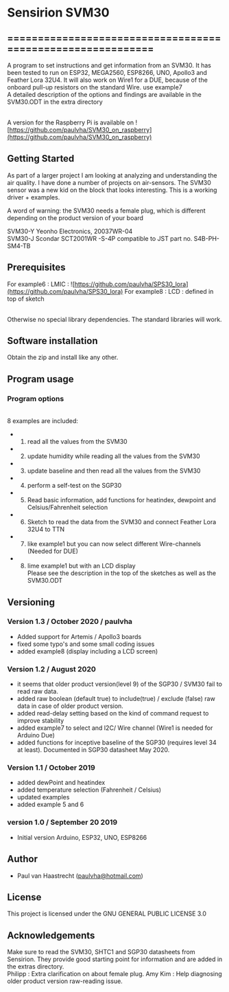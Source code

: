 # Sensirion SVM30

## ===========================================================

A program to set instructions and get information from an SVM30. It has been
tested to run on ESP32, MEGA2560, ESP8266, UNO, Apollo3 and Feather Lora 32U4.
It will also work on Wire1 for a DUE, because of the onboard pull-up resistors on the standard Wire. use example7
<br> A detailed description of the options and findings are available in the SVM30.ODT in the extra directory

<br>A version for the Raspberry Pi is available on ![https://github.com/paulvha/SVM30_on_raspberry](https://github.com/paulvha/SVM30_on_raspberry)

## Getting Started
As part of a larger project I am looking at analyzing and understanding the air quality.
I have done a number of projects on air-sensors. The SVM30 sensor was a new kid on the block
that looks interesting. This is a working driver + examples.

A word of warning: the SVM30 needs a female plug, which is different depending on the product version of your board

SVM30-Y  Yeonho Electronics, 20037WR-04 <br>
SVM30-J  Scondar SCT2001WR -S-4P compatible to JST part no. S4B-PH-SM4-TB <br>

## Prerequisites
For example6 : LMIC  : ![https://github.com/paulvha/SPS30_lora](https://github.com/paulvha/SPS30_lora)
For example8 : LCD   : defined in top of sketch

<br>Otherwise no special library dependencies. The standard libraries will work.

## Software installation
Obtain the zip and install like any other.

## Program usage
### Program options
<br> 8 examples are included:
 - 1. read all the values from the SVM30
 - 2. update humidity while reading all the values from the SVM30
 - 3. update baseline and then read all the values from the SVM30
 - 4. perform a self-test on the SGP30
 - 5. Read basic information, add functions for heatindex, dewpoint and Celsius/Fahrenheit selection
 - 6. Sketch to read the data from the SVM30 and connect Feather Lora 32U4 to TTN
 - 7. like example1 but you can now select different Wire-channels (Needed for DUE)
 - 8. lime example1 but with an LCD display
<br>Please see the description in the top of the sketches as well as the SVM30.ODT

## Versioning

### Version 1.3 / October 2020 / paulvha
 * Added support for Artemis / Apollo3 boards
 * fixed some typo's and some small coding issues
 * added example8 (display including a LCD screen)

### Version 1.2 / August 2020
 * it seems that older product version(level 9) of the SGP30 / SVM30 fail to read raw data.
 * added raw boolean (default true) to include(true) / exclude (false) raw data in case of older product version.
 * added read-delay setting based on the kind of command request to improve stability
 * added example7 to select and I2C/ Wire channel (Wire1 is needed for Arduino Due)
 * added functions for inceptive baseline of the SGP30 (requires level 34 at least). Documented in SGP30 datasheet May 2020.

### Version 1.1 / October 2019
 * added dewPoint and heatindex
 * added temperature selection (Fahrenheit / Celsius)
 * updated examples
 * added example 5 and 6

### version 1.0 / September 20 2019
 * Initial version Arduino, ESP32, UNO, ESP8266


## Author
 * Paul van Haastrecht (paulvha@hotmail.com)

## License
This project is licensed under the GNU GENERAL PUBLIC LICENSE 3.0

## Acknowledgements
Make sure to read the SVM30, SHTC1 and SGP30 datasheets from Sensirion.
They provide good starting point for information and are added in the extras directory.<br>
Philipp : Extra clarification on about female plug.
Amy Kim : Help diagnosing older product version raw-reading issue.
